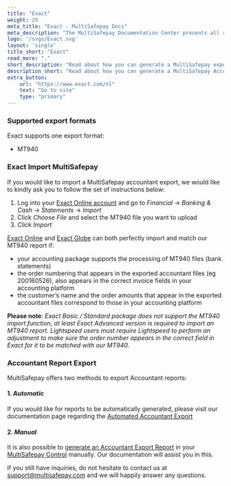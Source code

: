 ```yaml
---
title: "Exact"
weight: 20
meta_title: "Exact - MultiSafepay Docs"
meta_description: "The MultiSafepay Documentation Center presents all relevant information about our Plugins and API. You can also find support pages for Payment Methods, Tools and General Questions as well as the contact details of our Support and Integration Teams."
logo: '/svgs/Exact.svg'
layout: 'single'
title_short: "Exact"
read_more: "."
short_description: "Read about how you can generate a MultiSafepay export and import to your Exact platform"
description_short: "Read about how you can generate a MultiSafepay Accountant Export for your Exact software platform."
extra_button:
    url: "https://www.exact.com/nl" 
    text: "Go to site" 
    type: "primary"
---
```


### Supported export formats

Exact supports one export format:

* MT940

### Exact Import MultiSafepay

If you would like to import a MultiSafepay accountant export, we would like to kindly ask you to follow the set of instructions below:

1. Log into your [Exact Online account](https://start.exactonline.nl/docs/Login.aspx?ReturnUrl=%2fdocs%2fMenuPortal.aspx#_ga=2.221698527.659438293.1581330144-1715983246.1581330144) and go to _Financial_ -> _Banking & Cash_ -> _Statements_ -> _Import_
2. Click _Choose File_ and select the MT940 file you want to upload
3. _Click Import_

[Exact Online](https://www.exact.com/software/exact-online) and [Exact Globe](https://www.exact.com/software/exact-globe) can both perfectly import and match our MT940 report if:

* your accounting package supports the processing of MT940 files (bank statements)
* the order numbering that appears in the exported accountant files (eg 200160526), also appears in the correct invoice fields in your accounting platform
* the customer’s name and the order amounts that appear in the exported accountant files correspond to those in your accounting platform

__Please note__: _Exact Basic / Standard package does not support the MT940 import function, at least Exact Advanced version is required to import an MT940 report. Lightspeed users must require Lightspeed to perform an adjustment to make sure the order number appears in the correct field in Exact for it to be matched with our MT940._

### Accountant Report Export

MultiSafepay offers two methods to export Accountant reports:

#### 1. _Automatic_

If you would like for reports to be automatically generated, please visit our documentation page regarding the [Automated Accountant Export](https://docs.multisafepay.com/tools/reports/automatic-reports)


#### 2. _Manual_

It is also possible to [generate an Accountant Export Report](https://docs.multisafepay.com/tools/reports/accountant-report-export) in your [MultiSafepay Control](https://merchant.multisafepay.com) manually. Our documentation will assist you in this.


If you still have inquiries, do not hesitate to contact us at <support@multisafepay.com> and we will happily answer any questions.